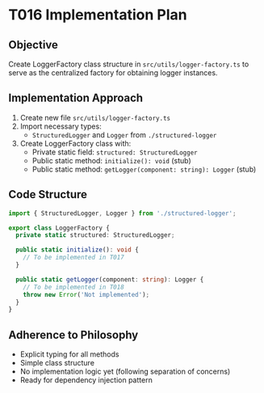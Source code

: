# T016 Implementation Plan

## Objective

Create LoggerFactory class structure in `src/utils/logger-factory.ts` to serve as the centralized factory for obtaining logger instances.

## Implementation Approach

1. Create new file `src/utils/logger-factory.ts`
2. Import necessary types:
   - `StructuredLogger` and `Logger` from `./structured-logger`
3. Create LoggerFactory class with:
   - Private static field: `structured: StructuredLogger`
   - Public static method: `initialize(): void` (stub)
   - Public static method: `getLogger(component: string): Logger` (stub)

## Code Structure

```typescript
import { StructuredLogger, Logger } from './structured-logger';

export class LoggerFactory {
  private static structured: StructuredLogger;

  public static initialize(): void {
    // To be implemented in T017
  }

  public static getLogger(component: string): Logger {
    // To be implemented in T018
    throw new Error('Not implemented');
  }
}
```

## Adherence to Philosophy

- Explicit typing for all methods
- Simple class structure
- No implementation logic yet (following separation of concerns)
- Ready for dependency injection pattern
